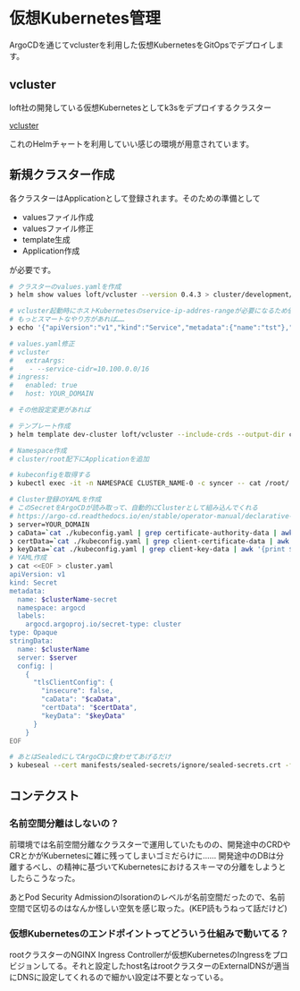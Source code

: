 仮想Kubernetes管理
===
ArgoCDを通じてvclusterを利用した仮想KubernetesをGitOpsでデプロイします。

## vcluster
loft社の開発している仮想Kubernetesとしてk3sをデプロイするクラスター

[vcluster](https://www.vcluster.com)

これのHelmチャートを利用していい感じの環境が用意されています。

## 新規クラスター作成
各クラスターはApplicationとして登録されます。そのための準備として

- valuesファイル作成
- valuesファイル修正
- template生成
- Application作成

が必要です。

```bash
# クラスターのvalues.yamlを作成
❯ helm show values loft/vcluster --version 0.4.3 > cluster/development/values 

# vcluster起動時にホストKubernetesのservice-ip-addres-rangeが必要になるため値を取得
# もっとスマートなやり方があれば……
❯ echo '{"apiVersion":"v1","kind":"Service","metadata":{"name":"tst"},"spec":{"clusterIP":"1.1.1.1","ports":[{"port":443}]}}' | kubectl apply -f - 2>&1 | sed 's/.*valid IPs is //' 

# values.yaml修正
# vcluster
#   extraArgs:
#    - --service-cidr=10.100.0.0/16
# ingress:
#   enabled: true
#   host: YOUR_DOMAIN

# その他設定変更があれば

# テンプレート作成
❯ helm template dev-cluster loft/vcluster --include-crds --output-dir cluster -f cluster/dev-cluster/values --version 0.4.3 --namespace dev-cluster

# Namespace作成
# cluster/root配下にApplicationを追加

# kubeconfigを取得する
❯ kubectl exec -it -n NAMESPACE CLUSTER_NAME-0 -c syncer -- cat /root/.kube/config > kubeconfig.yaml

# Cluster登録のYAMLを作成
# このSecretをArgoCDが読み取って、自動的にClusterとして組み込んでくれる
# https://argo-cd.readthedocs.io/en/stable/operator-manual/declarative-setup/#clusters
❯ server=YOUR_DOMAIN
❯ caData=`cat ./kubeconfig.yaml | grep certificate-authority-data | awk '{print $2}'`
❯ certData=`cat ./kubeconfig.yaml | grep client-certificate-data | awk '{print $2}'`
❯ keyData=`cat ./kubeconfig.yaml | grep client-key-data | awk '{print $2}'` 
# YAML作成
❯ cat <<EOF > cluster.yaml
apiVersion: v1
kind: Secret
metadata:
  name: $clusterName-secret
  namespace: argocd
  labels:
    argocd.argoproj.io/secret-type: cluster
type: Opaque
stringData:
  name: $clusterName
  server: $server
  config: |
    {
      "tlsClientConfig": {
        "insecure": false,
        "caData": "$caData",
        "certData": "$certData",
        "keyData": "$keyData"
      }
    }
EOF

# あとはSealedにしてArgoCDに食わせてあげるだけ
❯ kubeseal --cert manifests/sealed-secrets/ignore/sealed-secrets.crt -f ./cluster.yaml -o yaml > sealed-cluster.yaml 
```

## コンテクスト

### 名前空間分離はしないの？
前環境では名前空間分離なクラスターで運用していたものの、開発途中のCRDやCRとかがKubernetesに雑に残ってしまいゴミだらけに……
開発途中のDBは分離するべし、の精神に基づいてKubernetesにおけるスキーマの分離をしようとしたらこうなった。

あとPod Security AdmissionのIsorationのレベルが名前空間だったので、名前空間で区切るのはなんか怪しい空気を感じ取った。(KEP読もうねって話だけど)

### 仮想Kubernetesのエンドポイントってどういう仕組みで動いてる？
rootクラスターのNGINX Ingress Controllerが仮想KubernetesのIngressをプロビジョンしてる。それと設定したhost名はrootクラスターのExternalDNSが適当にDNSに設定してくれるので細かい設定は不要となっている。
